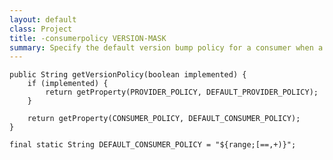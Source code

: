 ```yaml
---
layout: default
class: Project
title: -consumerpolicy VERSION-MASK
summary: Specify the default version bump policy for a consumer when a binary incompatible change is detected. 
---
```


	public String getVersionPolicy(boolean implemented) {
		if (implemented) {
			return getProperty(PROVIDER_POLICY, DEFAULT_PROVIDER_POLICY);
		}

		return getProperty(CONSUMER_POLICY, DEFAULT_CONSUMER_POLICY);
	}
	
	final static String	DEFAULT_CONSUMER_POLICY	= "${range;[==,+)}";
	